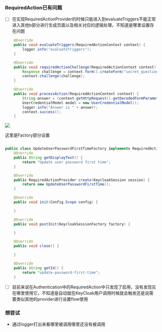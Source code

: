 ### RequiredAction已有问题

- [ ] 在实现RequiredActionProvider的时候只能进入到evaluateTriggers不能正常进入其他b部分进行生成页面以及相关对应的逻辑处理，不知道是哪里设置存在问题

```java
    @Override
    public void evaluateTriggers(RequiredActionContext context) {
        logger.info("evaluateTriggers");
    }

    @Override
    public void requiredActionChallenge(RequiredActionContext context) {
        Response challenge = context.form().createForm("secret_question_config.ftl");
        context.challenge(challenge);
    }

    @Override
    public void processAction(RequiredActionContext context) {
        String answer = (context.getHttpRequest().getDecodedFormParameters().getFirst("answer"));
        UserCredentialModel model = new UserCredentialModel();
        logger.info("Answer is " + answer);
        context.success();
    }

```

![](C:\Users\user\AppData\Roaming\marktext\images\2023-10-17-13-38-21-image.png)

这里是Factory部分设置

```java

public class UpdateUserPasswordFirstTimeFactory implements RequiredActionFactory {
    @Override
    public String getDisplayText() {
        return "Update user password first time";
    }

    @Override
    public RequiredActionProvider create(KeycloakSession session) {
        return new UpdateUserPasswordFirstTime();
    }

    @Override
    public void init(Config.Scope config) {

    }

    @Override
    public void postInit(KeycloakSessionFactory factory) {

    }

    @Override
    public void close() {

    }

    @Override
    public String getId() {
        return "update-password-first-time";
    }
```

- [ ] 目前来说在Authentication中的RequiredAction中只发现了启用，没有发现实在哪里使用它，不知道是自动就在KeyCloak用户调用时候就会触发还是说需要类似其他的provider进行设置flow使用

### 想尝试

- 通过logger打出来看哪里被调用哪里还没有被调用
